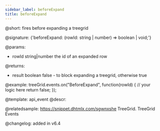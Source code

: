 ```yaml
---
sidebar_label: beforeExpand
title: beforeExpand
---          
```


@short: fires before expanding a treegrid

@signature: {'beforeExpand: (rowId: string | number) => boolean | void;'}
	
@params:
- rowId			string|number		the id of an expanded row

@returns:
- result		boolean		false - to block expanding a treegrid, otherwise true

@example:
treeGrid.events.on("BeforeExpand", function(rowId) {
    // your logic here
    return false;
});

@template:	api_event
@descr:

@relatedsample:
https://snippet.dhtmlx.com/sgwnxshe	TreeGrid. TreeGrid Events	

@changelog: added in v6.4
